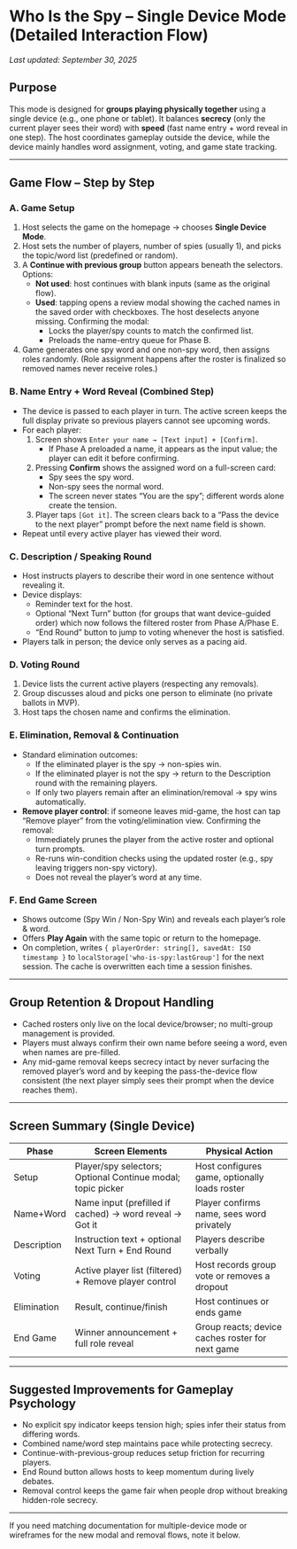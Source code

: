# Who Is the Spy – Single Device Mode (Detailed Interaction Flow)

_Last updated: September 30, 2025_

## Purpose
This mode is designed for **groups playing physically together** using a single device (e.g., one phone or tablet). It balances **secrecy** (only the current player sees their word) with **speed** (fast name entry + word reveal in one step). The host coordinates gameplay outside the device, while the device mainly handles word assignment, voting, and game state tracking.

---

## Game Flow – Step by Step

### **A. Game Setup**
1. Host selects the game on the homepage → chooses **Single Device Mode**.
2. Host sets the number of players, number of spies (usually 1), and picks the topic/word list (predefined or random).
3. A **Continue with previous group** button appears beneath the selectors. Options:
   - **Not used**: host continues with blank inputs (same as the original flow).
   - **Used**: tapping opens a review modal showing the cached names in the saved order with checkboxes. The host deselects anyone missing. Confirming the modal:
     * Locks the player/spy counts to match the confirmed list.
     * Preloads the name-entry queue for Phase B.
4. Game generates one spy word and one non-spy word, then assigns roles randomly. (Role assignment happens after the roster is finalized so removed names never receive roles.)

### **B. Name Entry + Word Reveal (Combined Step)**
- The device is passed to each player in turn. The active screen keeps the full display private so previous players cannot see upcoming words.
- For each player:
  1. Screen shows `Enter your name → [Text input] + [Confirm]`.
     * If Phase A preloaded a name, it appears as the input value; the player can edit it before confirming.
  2. Pressing **Confirm** shows the assigned word on a full-screen card:
     * Spy sees the spy word.
     * Non-spy sees the normal word.
     * The screen never states “You are the spy”; different words alone create the tension.
  3. Player taps `[Got it]`. The screen clears back to a “Pass the device to the next player” prompt before the next name field is shown.
- Repeat until every active player has viewed their word.

### **C. Description / Speaking Round**
- Host instructs players to describe their word in one sentence without revealing it.
- Device displays:
  * Reminder text for the host.
  * Optional “Next Turn” button (for groups that want device-guided order) which now follows the filtered roster from Phase A/Phase E.
  * “End Round” button to jump to voting whenever the host is satisfied.
- Players talk in person; the device only serves as a pacing aid.

### **D. Voting Round**
1. Device lists the current active players (respecting any removals).
2. Group discusses aloud and picks one person to eliminate (no private ballots in MVP).
3. Host taps the chosen name and confirms the elimination.

### **E. Elimination, Removal & Continuation**
- Standard elimination outcomes:
  * If the eliminated player is the spy → non-spies win.
  * If the eliminated player is not the spy → return to the Description round with the remaining players.
  * If only two players remain after an elimination/removal → spy wins automatically.
- **Remove player control**: if someone leaves mid-game, the host can tap “Remove player” from the voting/elimination view. Confirming the removal:
  * Immediately prunes the player from the active roster and optional turn prompts.
  * Re-runs win-condition checks using the updated roster (e.g., spy leaving triggers non-spy victory).
  * Does not reveal the player’s word at any time.

### **F. End Game Screen**
- Shows outcome (Spy Win / Non-Spy Win) and reveals each player’s role & word.
- Offers **Play Again** with the same topic or return to the homepage.
- On completion, writes `{ playerOrder: string[], savedAt: ISO timestamp }` to `localStorage['who-is-spy:lastGroup']` for the next session. The cache is overwritten each time a session finishes.

---

## Group Retention & Dropout Handling
- Cached rosters only live on the local device/browser; no multi-group management is provided.
- Players must always confirm their own name before seeing a word, even when names are pre-filled.
- Any mid-game removal keeps secrecy intact by never surfacing the removed player’s word and by keeping the pass-the-device flow consistent (the next player simply sees their prompt when the device reaches them).

---

## Screen Summary (Single Device)

| Phase       | Screen Elements                                                        | Physical Action                                   |
| ----------- | ---------------------------------------------------------------------- | ------------------------------------------------- |
| Setup       | Player/spy selectors; Optional Continue modal; topic picker            | Host configures game, optionally loads roster     |
| Name+Word   | Name input (prefilled if cached) → word reveal → Got it                | Player confirms name, sees word privately         |
| Description | Instruction text + optional Next Turn + End Round                      | Players describe verbally                         |
| Voting      | Active player list (filtered) + Remove player control                  | Host records group vote or removes a dropout      |
| Elimination | Result, continue/finish                                                | Host continues or ends game                       |
| End Game    | Winner announcement + full role reveal                                 | Group reacts; device caches roster for next game  |

---

## Suggested Improvements for Gameplay Psychology
- No explicit spy indicator keeps tension high; spies infer their status from differing words.
- Combined name/word step maintains pace while protecting secrecy.
- Continue-with-previous-group reduces setup friction for recurring players.
- End Round button allows hosts to keep momentum during lively debates.
- Removal control keeps the game fair when people drop without breaking hidden-role secrecy.

---

If you need matching documentation for multiple-device mode or wireframes for the new modal and removal flows, note it below.
